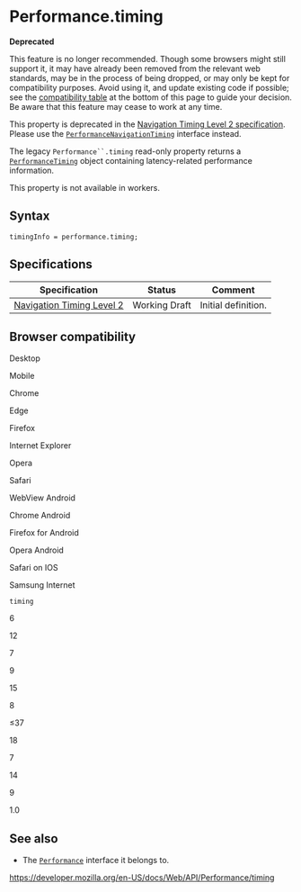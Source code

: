 # Performance.timing

**Deprecated**

This feature is no longer recommended. Though some browsers might still support it, it may have already been removed from the relevant web standards, may be in the process of being dropped, or may only be kept for compatibility purposes. Avoid using it, and update existing code if possible; see the [compatibility table](#browser_compatibility) at the bottom of this page to guide your decision. Be aware that this feature may cease to work at any time.

This property is deprecated in the [Navigation Timing Level 2 specification](https://w3c.github.io/navigation-timing/#obsolete). Please use the [`PerformanceNavigationTiming`](../performancenavigationtiming) interface instead.

The legacy ` Performance``.timing ` read-only property returns a [`PerformanceTiming`](../performancetiming) object containing latency-related performance information.

This property is not available in workers.

## Syntax

    timingInfo = performance.timing;

## Specifications

<table><thead><tr class="header"><th>Specification</th><th>Status</th><th>Comment</th></tr></thead><tbody><tr class="odd"><td><a href="https://w3c.github.io/navigation-timing/#obsolete">Navigation Timing Level 2</a></td><td><span class="spec-wd">Working Draft</span></td><td>Initial definition.</td></tr></tbody></table>

## Browser compatibility

Desktop

Mobile

Chrome

Edge

Firefox

Internet Explorer

Opera

Safari

WebView Android

Chrome Android

Firefox for Android

Opera Android

Safari on IOS

Samsung Internet

`timing`

6

12

7

9

15

8

≤37

18

7

14

9

1.0

## See also

- The [`Performance`](../performance) interface it belongs to.

<a href="https://developer.mozilla.org/en-US/docs/Web/API/Performance/timing" class="_attribution-link">https://developer.mozilla.org/en-US/docs/Web/API/Performance/timing</a>
